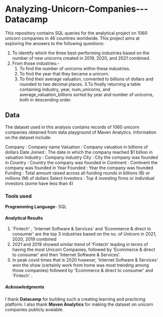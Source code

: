# Analyzing-Unicorn-Companies---Datacamp
This repository contains SQL queries for the analytical project on 1060 unicorn companies in 46 countries worldwide. This project aims at exploring the answers to the following questions:
1. To identify which the three best-performing industries based on the number of new unicorns created in 2019, 2020, and 2021 combined.
2. From those industries:-
      1. To find the number of unicorns within these industries.
      2. To find the year that they became a unicorn.
      3. To find their average valuation, converted to billions of dollars and rounded to two decimal places.
3.To finally returning a table containing industry, year, num_unicorns, and average_valuation_billions sorted by year and number of unicorns, both in descending order.

## Data 
The dataset used in this analysis contains records of 1060 unicorn companies obtained from data playground of Maven Analytics.
Information on the dataset include:

Company : Company name
Valuation : Company valuation in billions of dollars
Date Joined : The date in which the company reached $1 billion in valuation
Industry : Company industry
City : City the company was founded in
Country : Country the company was founded in
Continent : Continent the company was founded in
Year Founded : Year the company was founded
Funding : Total amount raised across all funding rounds in billions (B) or millions (M) of dollars
Select Investors : Top 4 investing firms or individual investors (some have less than 4)

### Tools used
 **Programming Language**- SQL
 
#### Analytical Results

1. 'Fintech' , 'Internet Software & Services' and 'Ecommerce & direct to consumer'  are the top 3 industries based on the no. of Unicorn in 2021, 2020, 2019 combined
2. 2021 and 2019 showed similar trend of 'Fintech' leading in terms of having the most Unicorn Companies, followed by 'Ecommerce & direct to consumer' and then 'Internet Software & Services'.
3. In peak covid times that is 2020 however, 'Internet Software & Services' won the show (certainly work from home was most trending among those companies) followed by 'Ecommerce & direct to consumer' and 'Fintech' .
##### Acknowledgments
I thank **Datacamp** for building such a creating learning and practicing platform. I also thank  **Maven Analytics** for making the dataset on unicorn companies publicly avaiable.
